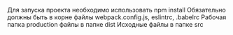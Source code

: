 Для запуска проекта необходимо использовать npm install
Обязательно должны быть в корне файлы webpack.config.js, eslintrc, .babelrc
Рабочая папка production файлы в папке dist
Исходные файлы в папке src
